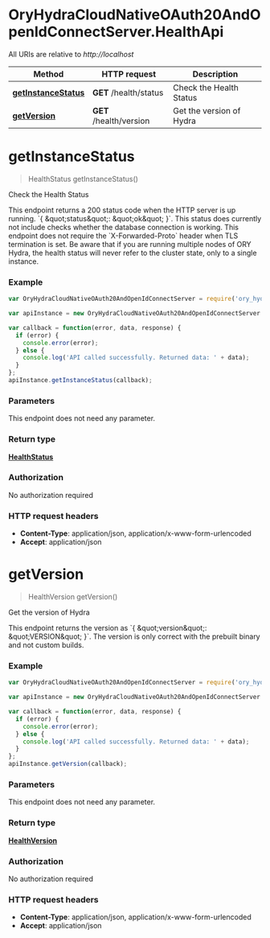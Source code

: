 # OryHydraCloudNativeOAuth20AndOpenIdConnectServer.HealthApi

All URIs are relative to *http://localhost*

Method | HTTP request | Description
------------- | ------------- | -------------
[**getInstanceStatus**](HealthApi.md#getInstanceStatus) | **GET** /health/status | Check the Health Status
[**getVersion**](HealthApi.md#getVersion) | **GET** /health/version | Get the version of Hydra


<a name="getInstanceStatus"></a>
# **getInstanceStatus**
> HealthStatus getInstanceStatus()

Check the Health Status

This endpoint returns a 200 status code when the HTTP server is up running. &#x60;{ \&quot;status\&quot;: \&quot;ok\&quot; }&#x60;. This status does currently not include checks whether the database connection is working. This endpoint does not require the &#x60;X-Forwarded-Proto&#x60; header when TLS termination is set.  Be aware that if you are running multiple nodes of ORY Hydra, the health status will never refer to the cluster state, only to a single instance.

### Example
```javascript
var OryHydraCloudNativeOAuth20AndOpenIdConnectServer = require('ory_hydra___cloud_native_o_auth_20_and_open_id_connect_server');

var apiInstance = new OryHydraCloudNativeOAuth20AndOpenIdConnectServer.HealthApi();

var callback = function(error, data, response) {
  if (error) {
    console.error(error);
  } else {
    console.log('API called successfully. Returned data: ' + data);
  }
};
apiInstance.getInstanceStatus(callback);
```

### Parameters
This endpoint does not need any parameter.

### Return type

[**HealthStatus**](HealthStatus.md)

### Authorization

No authorization required

### HTTP request headers

 - **Content-Type**: application/json, application/x-www-form-urlencoded
 - **Accept**: application/json

<a name="getVersion"></a>
# **getVersion**
> HealthVersion getVersion()

Get the version of Hydra

This endpoint returns the version as &#x60;{ \&quot;version\&quot;: \&quot;VERSION\&quot; }&#x60;. The version is only correct with the prebuilt binary and not custom builds.

### Example
```javascript
var OryHydraCloudNativeOAuth20AndOpenIdConnectServer = require('ory_hydra___cloud_native_o_auth_20_and_open_id_connect_server');

var apiInstance = new OryHydraCloudNativeOAuth20AndOpenIdConnectServer.HealthApi();

var callback = function(error, data, response) {
  if (error) {
    console.error(error);
  } else {
    console.log('API called successfully. Returned data: ' + data);
  }
};
apiInstance.getVersion(callback);
```

### Parameters
This endpoint does not need any parameter.

### Return type

[**HealthVersion**](HealthVersion.md)

### Authorization

No authorization required

### HTTP request headers

 - **Content-Type**: application/json, application/x-www-form-urlencoded
 - **Accept**: application/json

